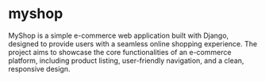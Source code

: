 # myshop
MyShop is a simple e-commerce web application built with Django, designed to provide users with a seamless online shopping experience. The project aims to showcase the core functionalities of an e-commerce platform, including product listing, user-friendly navigation, and a clean, responsive design.
